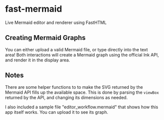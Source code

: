 # fast-mermaid
Live Mermaid editor and renderer using FastHTML

## Creating Mermaid Graphs

You can either upload a valid Mermaid file, or type directly into the text area!
Both interactions will create a Mermaid graph using the official Ink API, and render it in the display area.

## Notes 

There are some helper functions to to make the SVG returned by the Mermaid API fills up the available space. This is done by parsing the `viewBox` returned by the API, and changing its dimensions as needed.

I also included a sample file "editor_workflow.mermaid" that shows how this app itself works. You can upload it to see its graph.